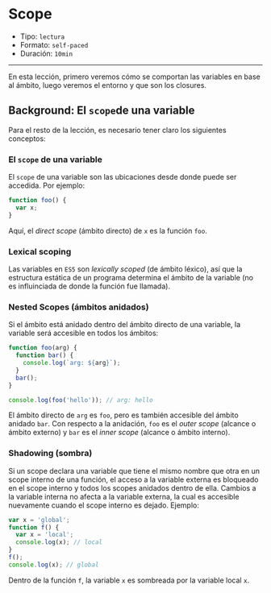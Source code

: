 # Scope

* Tipo: `lectura`
* Formato: `self-paced`
* Duración: `10min`

***

En esta lección, primero veremos cómo se comportan las variables en base al
ámbito, luego veremos el entorno y que son los closures.

## Background: El `scope`de una variable

Para el resto de la lección, es necesario tener claro los siguientes conceptos:

### El `scope` de una variable

El `scope` de una variable son las ubicaciones desde donde puede ser accedida.
Por ejemplo:

```js
function foo() {
  var x;
}
```

Aquí, el _direct scope_ (ámbito directo) de `x` es la función `foo`.

### Lexical scoping

Las variables en `ES5` son _lexically scoped_ (de ámbito léxico), así que la
estructura estática de un programa determina el ámbito de la variable (no es
influinciada de donde la función fue llamada).

### Nested Scopes (ámbitos anidados)

Si el ámbito está anidado dentro del ámbito directo de una variable, la variable
será accesible en todos los ámbitos:

```js
function foo(arg) {
  function bar() {
    console.log(`arg: ${arg}`);
  }
  bar();
}

console.log(foo('hello')); // arg: hello
```

El ámbito directo de `arg` es `foo`, pero es también accesible del ámbito
anidado `bar`. Con respecto a la anidación, `foo` es el _outer scope_ (alcance o
ámbito externo) y `bar` es el _inner scope_ (alcance o ámbito interno).

### Shadowing (sombra)

Si un scope declara una variable que tiene el mismo nombre que otra en un scope
interno de una función, el acceso a la variable externa es bloqueado en el scope
interno y todos los scopes anidados dentro de ella. Cambios a la variable
interna no afecta a la variable externa, la cual es accesible nuevamente cuando
el scope interno es dejado. Ejemplo:

```js
var x = 'global';
function f() {
  var x = 'local';
  console.log(x); // local
}
f();
console.log(x); // global
```

Dentro de la función `f`, la variable `x` es sombreada por la variable local
`x`.
